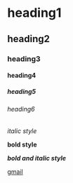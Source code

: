 # heading1
## heading2
### heading3
#### heading4
##### heading5
###### heading6
*italic style*

**bold style**

***bold and italic style***

[gmail](https://mail.google.com/mail/u/0/#inbox)
